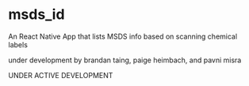 # msds_id
An React Native App that lists MSDS info based on scanning chemical labels

under development by brandan taing, paige heimbach, and pavni misra 

UNDER ACTIVE DEVELOPMENT
